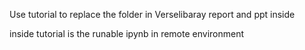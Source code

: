 Use tutorial to replace the folder in Verselibaray
report and ppt  inside

inside tutorial is the runable ipynb in remote environment 
